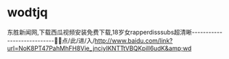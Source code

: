 # wodtjq
东胜新闻网,下载西瓜视频安装免费下载,18岁女rapperdisssubs超清晰----------------------------🤎🤎点/此/进/入/http://www.baidu.com/link?url=NoK8PT47PahMhFH8Vie_jnciyIKNTTtVBQKpill6udK&amp;wd
